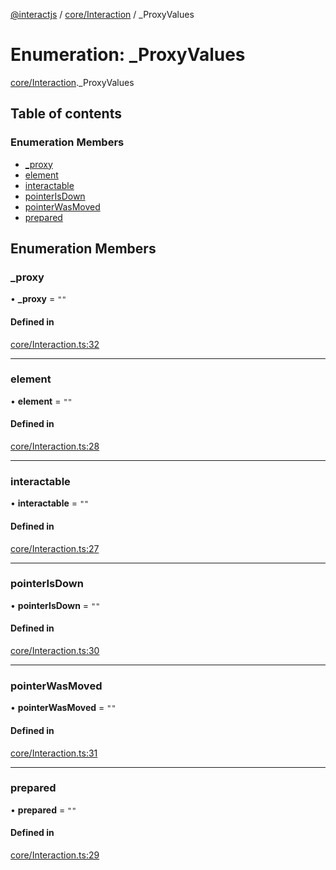 [@interactjs](../README.md) / [core/Interaction](../modules/core_Interaction.md) / \_ProxyValues

# Enumeration: \_ProxyValues

[core/Interaction](../modules/core_Interaction.md)._ProxyValues

## Table of contents

### Enumeration Members

- [\_proxy](core_Interaction._ProxyValues.md#_proxy)
- [element](core_Interaction._ProxyValues.md#element)
- [interactable](core_Interaction._ProxyValues.md#interactable)
- [pointerIsDown](core_Interaction._ProxyValues.md#pointerisdown)
- [pointerWasMoved](core_Interaction._ProxyValues.md#pointerwasmoved)
- [prepared](core_Interaction._ProxyValues.md#prepared)

## Enumeration Members

### \_proxy

• **\_proxy** = ``""``

#### Defined in

[core/Interaction.ts:32](https://github.com/Mu-L/interact.js/blob/d3d47461/packages/@interactjs/core/Interaction.ts#L32)

___

### element

• **element** = ``""``

#### Defined in

[core/Interaction.ts:28](https://github.com/Mu-L/interact.js/blob/d3d47461/packages/@interactjs/core/Interaction.ts#L28)

___

### interactable

• **interactable** = ``""``

#### Defined in

[core/Interaction.ts:27](https://github.com/Mu-L/interact.js/blob/d3d47461/packages/@interactjs/core/Interaction.ts#L27)

___

### pointerIsDown

• **pointerIsDown** = ``""``

#### Defined in

[core/Interaction.ts:30](https://github.com/Mu-L/interact.js/blob/d3d47461/packages/@interactjs/core/Interaction.ts#L30)

___

### pointerWasMoved

• **pointerWasMoved** = ``""``

#### Defined in

[core/Interaction.ts:31](https://github.com/Mu-L/interact.js/blob/d3d47461/packages/@interactjs/core/Interaction.ts#L31)

___

### prepared

• **prepared** = ``""``

#### Defined in

[core/Interaction.ts:29](https://github.com/Mu-L/interact.js/blob/d3d47461/packages/@interactjs/core/Interaction.ts#L29)
